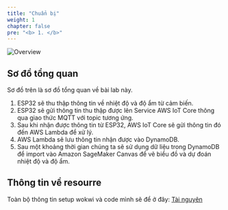 ```yaml
---
title: "Chuẩn bị"
weight: 1
chapter: false
pre: "<b> 1. </b>"
---
```


![Overview](/fcj-ss2-workshop-003/images/01.png)

## Sơ đồ tổng quan

Sơ đồ trên là sơ đồ tổng quan về bài lab này. 

1. ESP32 sẽ thu thập thông tin về nhiệt độ và độ ẩm từ cảm biến.
2. ESP32 sẽ gửi thông tin thu thập được lên Service AWS IoT Core thông qua giao thức MQTT với topic tương ứng.
3. Sau khi nhận được thông tin từ ESP32, AWS IoT Core sẽ gửi thông tin đó đến AWS Lambda để xử lý.
4. AWS Lambda sẽ lưu thông tin nhận được vào DynamoDB.
5. Sau một khoảng thời gian chúng ta sẽ sử dụng dữ liệu trong DynamoDB để import vào Amazon SageMaker Canvas để vẽ biểu đồ và dự đoán nhiệt độ và độ ẩm.

## Thông tin về resourre
Toàn bộ thông tin setup wokwi và code mình sẽ để ở đây: [Tài nguyên]()